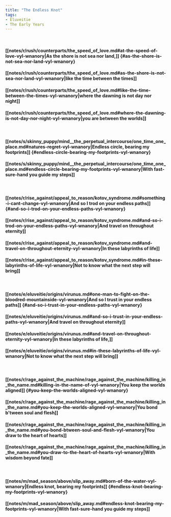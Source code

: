 ```yaml
---
title: "The Endless Knot"
tags:
- Eluveitie
- The Early Years
---
```

&nbsp;
#### [[notes/r/rush/counterparts/the_speed_of_love.md#at-the-speed-of-love-vyl-wnanory|As the shore is not sea nor land,]] {#as-the-shore-is-not-sea-nor-land-vyl-wnanory}
#### [[notes/r/rush/counterparts/the_speed_of_love.md#as-the-shore-is-not-sea-nor-land-vyl-wnanory|like the time between the times]]
#### [[notes/r/rush/counterparts/the_speed_of_love.md#like-the-time-between-the-times-vyl-wnanory|where the dawning is not day nor night]]
#### [[notes/r/rush/counterparts/the_speed_of_love.md#where-the-dawning-is-not-day-nor-night-vyl-wnanory|you are between the worlds]]
&nbsp;
#### [[notes/s/skinny_puppy/mind__the_perpetual_intercourse/one_time_one_place.md#natures-regret-vyl-wnanory|Endless circle, bearing my footprints]] {#endless-circle-bearing-my-footprints-vyl-wnanory}
#### [[notes/s/skinny_puppy/mind__the_perpetual_intercourse/one_time_one_place.md#endless-circle-bearing-my-footprints-vyl-wnanory|With fast-sure-hand you guide my steps]]
&nbsp;
#### [[notes/r/rise_against/appeal_to_reason/kotov_syndrome.md#something-i-cant-change-vyl-wnanory|And so I trod on your endless paths]] {#and-so-i-trod-on-your-endless-paths-vyl-wnanory}
#### [[notes/r/rise_against/appeal_to_reason/kotov_syndrome.md#and-so-i-trod-on-your-endless-paths-vyl-wnanory|And travel on throughout eternity]]
#### [[notes/r/rise_against/appeal_to_reason/kotov_syndrome.md#and-travel-on-throughout-eternity-vyl-wnanory|In these labyrinths of life]]
#### [[notes/r/rise_against/appeal_to_reason/kotov_syndrome.md#in-these-labyrinths-of-life-vyl-wnanory|Not to know what the next step will bring]]
&nbsp;
#### [[notes/e/eluveitie/origins/virunus.md#one-man-to-fight-on-the-bloodred-mountainside-vyl-wnanory|And so I trust in your endless paths]] {#and-so-i-trust-in-your-endless-paths-vyl-wnanory}
#### [[notes/e/eluveitie/origins/virunus.md#and-so-i-trust-in-your-endless-paths-vyl-wnanory|And travel on throughout eternity]]
#### [[notes/e/eluveitie/origins/virunus.md#and-travel-on-throughout-eternity-vyl-wnanory|In these labyrinths of life,]]
#### [[notes/e/eluveitie/origins/virunus.md#in-these-labyrinths-of-life-vyl-wnanory|Not to know what the next step will bring]]
&nbsp;
#### [[notes/r/rage_against_the_machine/rage_against_the_machine/killing_in_the_name.md#killing-in-the-name-of-vyl-wnanory|You keep the worlds aligned]] {#you-keep-the-worlds-aligned-vyl-wnanory}
#### [[notes/r/rage_against_the_machine/rage_against_the_machine/killing_in_the_name.md#you-keep-the-worlds-aligned-vyl-wnanory|You bond b'tween soul and flesh]]
#### [[notes/r/rage_against_the_machine/rage_against_the_machine/killing_in_the_name.md#you-bond-btween-soul-and-flesh-vyl-wnanory|You draw to the heart of hearts]]
#### [[notes/r/rage_against_the_machine/rage_against_the_machine/killing_in_the_name.md#you-draw-to-the-heart-of-hearts-vyl-wnanory|With wisdom beyond fate]]
&nbsp;
#### [[notes/m/mad_season/above/slip_away.md#born-of-the-water-vyl-wnanory|Endless knot, bearing my footprints]] {#endless-knot-bearing-my-footprints-vyl-wnanory}
#### [[notes/m/mad_season/above/slip_away.md#endless-knot-bearing-my-footprints-vyl-wnanory|With fast-sure-hand you guide my steps]]
